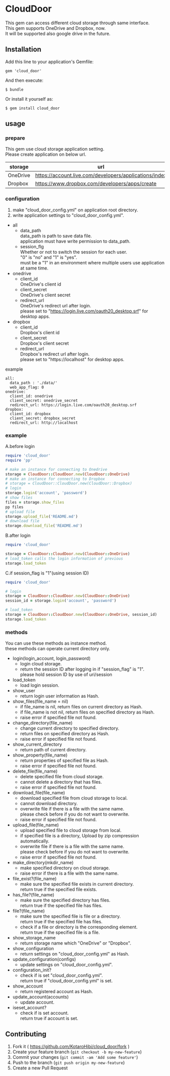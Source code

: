 # CloudDoor

This gem can access different cloud storage through same interface.  
This gem supports OneDrive and Dropbox, now.  
It will be supported also google drive in the future.


## Installation

Add this line to your application's Gemfile:

    gem 'cloud_door'

And then execute:

    $ bundle

Or install it yourself as:

    $ gem install cloud_door


## usage

### prepare

This gem use cloud storage application setting.  
Please create application on below url.  

|storage|url|
|-------|---|
|OneDrive|https://account.live.com/developers/applications/index|
|Dropbox|https://www.dropbox.com/developers/apps/create|

### configuration
1. make "cloud_door_config.yml" on application root directory.
2. write application settings to "cloud_door_config.yml".
  - all
    - data_path  
      data_path is path to save data file.  
      application must have write permission to data_path.
    - session_flg  
      Whether or not to switch the session for each user.  
      "0" is "no" and "1" is "yes".  
      must be a "1" in an environment where multiple users use application at same time.
  - onedrive
    - client_id  
      OneDrive's client id
    - client_secret  
      OneDrive's client secret
    - redirect_url  
      OneDrive's redirect url after login.  
      please set to "https://login.live.com/oauth20_desktop.srf" for desktop apps.
  - dropbox
    - client_id  
      Dropbox's client id
    - client_secret  
      Dropbox's client secret
    - redirect_url  
      Dropbox's redirect url after login.  
      please set to "https://localhost" for desktop apps.

example
```
all:
  data_path : './data/'
  web_app_flag: 0
onedrive:
  client_id: onedrive
  client_secret: onedrive_secret
  redirect_url: https://login.live.com/oauth20_desktop.srf
dropbox:
  client_id: dropbox
  client_secret: dropbox_secret
  redirect_url: http://localhost
```


### example

A.before login
```ruby
require 'cloud_door'
require 'pp'

# make an instance for connecting to Onedrive
storage = CloudDoor::CloudDoor.new(CloudDoor::OneDrive)
# make an instance for connecting to Dropbox
# storage = CloudDoor::CloudDoor.new(CloudDoor::Dropbox)
# login
storage.login('account', 'password')
# show files
files = storage.show_files
pp files
# upload file
storage.upload_file('README.md')
# download file
storage.download_file('README.md')
```

B.after login
```ruby
require 'cloud_door'

storage = CloudDoor::CloudDoor.new(CloudDoor::OneDrive)
# load_token calls the login information of previous
storage.load_token
```

C.if session_flag is "1"(using session ID)
```ruby
require 'cloud_door'

# login
storage = CloudDoor::CloudDoor.new(CloudDoor::OneDrive)
session_id = storage.login('account', 'password')

# load_token
storage = CloudDoor::CloudDoor.new(CloudDoor::OneDrive, session_id)
storage.load_token

```


### methods
You can use these methods as instance method.  
these methods can operate current directory only.
- login(login_account, login_password)
  - login cloud storage.
  - return the session ID after logging in if "session_flag" is "1".  
    please hold session ID by use of uri/session
- load_token
  - load login session.
- show_user
  - return login user information as Hash.
- show_files(file_name = nil)
  - if file_name is nil, return files on current directory as Hash.
  - if file_name is not nil, return files on specified directory as Hash.
  - raise error if specified file not found.
- change_directory(file_name)
  - change current directory to specified directory.
  - return files on specified directory as Hash.
  - raise error if specified file not found.
- show_current_directory
  - return path of current directory.
- show_property(file_name)
  - return properties of specified file as Hash.
  - raise error if specified file not found.
- delete_file(file_name)
  - delete specified file from cloud storage.
  - cannot delete a directory that has files.
  - raise error if specified file not found.
- download_file(file_name)
  - download specified file from cloud storage to local.
  - cannot download directory. 
  - overwrite file if there is a file with the same name.  
    please check before if you do not want to overwrite.
  - raise error if specified file not found.
- upload_file(file_name)
  - upload specified file to cloud storage from local.
  - if specified file is a directory, Upload by zip compression automatically.
  - overwrite file if there is a file with the same name.  
    please check before if you do not want to overwrite.
  - raise error if specified file not found.
- make_directory(mkdir_name)
  - make specified directory on cloud storage.
  - raise error if there is a file with the same name.
- file_exist?(file_name)
  - make sure the specified file exists in current directory.  
    return true if the specified file exists.
- has_file?(file_name)
  - make sure the specified directory has files.  
    return true if the specified file has files.
- file?(file_name)
  - make sure the specified file is file or a directory.  
    return true if the specified file has files.
  - check if a file or directory is the corresponding element.  
    return true if the specified file is a file.
- show_storage_name
  - return storage name which "OneDrive" or "Dropbox".
- show_configuration
  - return settings on "cloud_door_config.yml" as Hash.
- update_configuration(configs)
  - update settings on "cloud_door_config.yml".
- configuration_init?
  - check if is set "cloud_door_config.yml".  
    return true if "cloud_door_config.yml" is set.
- show_account
  - return registered account as Hash.
- update_account(accounts)
  - update account.
- iseset_account?
  - check if is set account.  
    return true if account is set.


## Contributing

1. Fork it ( https://github.com/KotaroHibi/cloud_door/fork )
2. Create your feature branch (`git checkout -b my-new-feature`)
3. Commit your changes (`git commit -am 'Add some feature'`)
4. Push to the branch (`git push origin my-new-feature`)
5. Create a new Pull Request

